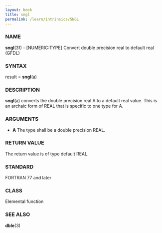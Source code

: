 ```yaml
---
layout: book
title: sngl
permalink: /learn/intrinsics/SNGL
---
```

### NAME

__sngl__(3f) - \[NUMERIC:TYPE\] Convert double precision real to default real
(GFDL)

### SYNTAX

result = __sngl__(a)

### DESCRIPTION

__sngl__(a) converts the double precision real A to a default real
value. This is an archaic form of REAL that is specific to one type for
A.

### ARGUMENTS

  - __A__
    The type shall be a double precision REAL.

### RETURN VALUE

The return value is of type default REAL.

### STANDARD

FORTRAN 77 and later

### CLASS

Elemental function

### SEE ALSO

__dble__(3)
